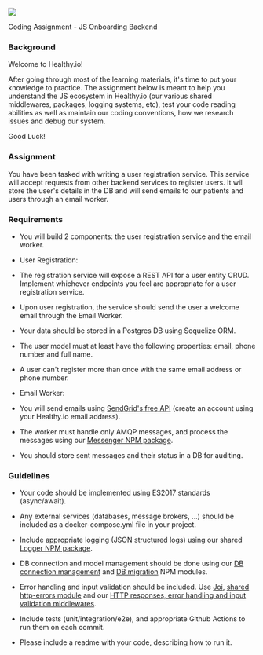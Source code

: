 [![](https://lh3.googleusercontent.com/KH0IuklaqIrV25n3Ec6aaY1U88uHk0kLn-fYKSVKE6gG6wIYPSnTtizqWpAy-neVkTlKfdfl8NacE5By9pBsLDFE4EbacI7O-DnZhcB1YQuxEhsPTxvHQ810cI7LHpId1ok4k3pc6jr92o9-Ew-lXg)](http://healthy.io/)

Coding Assignment - JS Onboarding Backend

### Background

Welcome to Healthy.io! 

After going through most of the learning materials, it's time to put your knowledge to practice. The assignment below is meant to help you understand the JS ecosystem in Healthy.io (our various shared middlewares, packages, logging systems, etc), test your code reading abilities as well as maintain our coding conventions, how we research issues and debug our system.

Good Luck!

### Assignment

You have been tasked with writing a user registration service. This service will accept requests from other backend services to register users. It will store the user's details in the DB and will send emails to our patients and users through an email worker.

### Requirements

-   You will build 2 components: the user registration service and the email worker.

-   User Registration:

-   The registration service will expose a REST API for a user entity CRUD. Implement whichever endpoints you feel are appropriate for a user registration service.

-   Upon user registration, the service should send the user a welcome email through the Email Worker.

-   Your data should be stored in a Postgres DB using Sequelize ORM.

-   The user model must at least have the following properties: email, phone number and full name.

-   A user can't register more than once with the same email address or phone number.

-   Email Worker:

-   You will send emails using [SendGrid's free API](https://sendgrid.com/solutions/email-api/) (create an account using your Healthy.io email address).

-   The worker must handle only AMQP messages, and process the messages using our [Messenger NPM package](https://github.com/OwnHealthIL/be-infra/packages/336139).

-   You should store sent messages and their status in a DB for auditing.

### Guidelines

-   Your code should be implemented using ES2017 standards (async/await).

-   Any external services (databases, message brokers, ...) should be included as a docker-compose.yml file in your project.

-   Include appropriate logging (JSON structured logs) using our shared [Logger NPM package](https://github.com/OwnHealthIL/be-infra/packages/284022).

-   DB connection and model management should be done using our [DB connection management](https://github.com/OwnHealthIL/be-infra/packages/311048) and [DB migration](https://github.com/OwnHealthIL/be-infra/packages/813380) NPM modules.

-   Error handling and input validation should be included. Use [Joi](https://joi.dev/), [shared http-errors module](https://github.com/OwnHealthIL/be-infra/packages/725150) and our [HTTP responses, error handling and input validation middlewares](https://github.com/OwnHealthIL/be-infra/packages/284023).

-   Include tests (unit/integration/e2e), and appropriate Github Actions to run them on each commit.

-   Please include a readme with your code, describing how to run it.